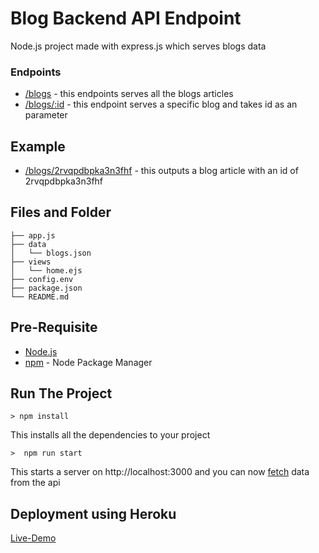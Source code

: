 # Blog Backend API Endpoint
Node.js project made with express.js which serves blogs data

### Endpoints
 - [/blogs](https://blog-backend-api-endpoint.herokuapp.com/blogs) - this endpoints serves all the blogs articles
- [/blogs/:id](https://blog-backend-api-endpoint.herokuapp.com/blogs/2rvqpdbpka3n3fhf) - this endpoint serves a specific blog and takes id as an parameter

 ## Example 
 - [/blogs/2rvqpdbpka3n3fhf](https://blog-backend-api-endpoint.herokuapp.com/blogs/2rvqpdbpka3n3fhf) - this outputs a blog article with an id of 2rvqpdbpka3n3fhf

 ## Files and Folder
 ```
├── app.js
├── data
│   └── blogs.json
├── views
│   └── home.ejs
├── config.env
├── package.json
└── README.md
```

## Pre-Requisite
- [Node.js](https://nodejs.org/en/)
-  [npm](https://www.npmjs.com/) - Node Package Manager

## Run The Project 
```
> npm install 
```
This installs all the dependencies to your project
```
>  npm run start 
```
This starts a server on http://localhost:3000 and you can now [fetch](https://developer.mozilla.org/en-US/docs/Learn/JavaScript/Client-side_web_APIs/Fetching_data) data from the api 

## Deployment using Heroku
[Live-Demo](https://blog-backend-api-endpoint.herokuapp.com/)